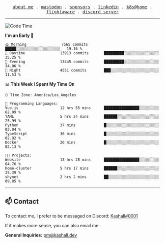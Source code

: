 <p align="center">
  <samp>
    <a href="https://jordanjones.org/">about me</a> .
    <a rel="me" href="https://mastodon.social/@kashall">mastodon</a> .
    <a href="https://github.com/sponsors/kashalls">sponsors</a> .
    <a href="https://linkedin.com/in/jordpjones">linkedin</a> .
    <a href="https://github.com/kashalls/home-cluster">k8s@home</a> .
    <a href="https://flightaware.com/adsb/stats/user/kashalls">flightaware</a> .
    <a href="https://discord.gg/V2WrCfqba9">discord server</a>
  </samp>
</p>

---

<!--START_SECTION:waka-->
![Code Time](http://img.shields.io/badge/Code%20Time-1%2C580%20hrs%207%20mins-blue)

**I'm an Early 🐤** 

```text
🌞 Morning                7565 commits        █████░░░░░░░░░░░░░░░░░░░░   19.16 % 
🌆 Daytime                13913 commits       █████████░░░░░░░░░░░░░░░░   35.25 % 
🌃 Evening                13445 commits       █████████░░░░░░░░░░░░░░░░   34.06 % 
🌙 Night                  4551 commits        ███░░░░░░░░░░░░░░░░░░░░░░   11.53 % 
```


📊 **This Week I Spent My Time On** 

```text
🕑︎ Time Zone: America/Los_Angeles

💬 Programming Languages: 
Vue.js                   12 hrs 55 mins      ████████████████░░░░░░░░░   62.09 % 
YAML                     5 hrs 24 mins       ██████░░░░░░░░░░░░░░░░░░░   25.99 % 
Python                   37 mins             █░░░░░░░░░░░░░░░░░░░░░░░░   03.04 % 
TypeScript               36 mins             █░░░░░░░░░░░░░░░░░░░░░░░░   02.92 % 
Docker                   26 mins             █░░░░░░░░░░░░░░░░░░░░░░░░   02.13 % 

🐱‍💻 Projects: 
Website                  13 hrs 28 mins      ████████████████░░░░░░░░░   64.76 % 
home-cluster             5 hrs 17 mins       ██████░░░░░░░░░░░░░░░░░░░   25.39 % 
shynet                   2 hrs 2 mins        ██░░░░░░░░░░░░░░░░░░░░░░░   09.85 % 
```


<!--END_SECTION:waka-->

---

## 📫 Contact

To contact me, I prefer to be messaged on Discord:  [Kashall#0001](https://discord.com/users/201077739589992448)

If it makes more sense, you can also email me:

**General Inquiries:** pm@kashall.dev  
